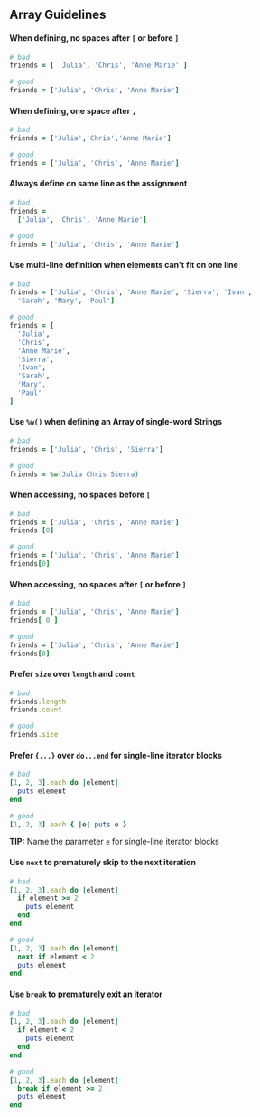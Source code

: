 ## Array Guidelines


#### When defining, no spaces after `[` or before `]`

```ruby
# bad
friends = [ 'Julia', 'Chris', 'Anne Marie' ]

# good
friends = ['Julia', 'Chris', 'Anne Marie']
```


#### When defining, one space after `,`

```ruby
# bad
friends = ['Julia','Chris','Anne Marie']

# good
friends = ['Julia', 'Chris', 'Anne Marie']
```


#### Always define on same line as the assignment

```ruby
# bad
friends =
  ['Julia', 'Chris', 'Anne Marie']

# good
friends = ['Julia', 'Chris', 'Anne Marie']
```


#### Use multi-line definition when elements can't fit on one line

```ruby
# bad
friends = ['Julia', 'Chris', 'Anne Marie', 'Sierra', 'Ivan',
  'Sarah', 'Mary', 'Paul']

# good
friends = [
  'Julia',
  'Chris',
  'Anne Marie',
  'Sierra',
  'Ivan',
  'Sarah',
  'Mary',
  'Paul'
]
```


#### Use `%w()` when defining an Array of single-word Strings

```ruby
# bad
friends = ['Julia', 'Chris', 'Sierra']

# good
friends = %w(Julia Chris Sierra)
```


#### When accessing, no spaces before `[`

```ruby
# bad
friends = ['Julia', 'Chris', 'Anne Marie']
friends [0]

# good
friends = ['Julia', 'Chris', 'Anne Marie']
friends[0]
```


#### When accessing, no spaces after `[` or before `]`

```ruby
# bad
friends = ['Julia', 'Chris', 'Anne Marie']
friends[ 0 ]

# good
friends = ['Julia', 'Chris', 'Anne Marie']
friends[0]
```


#### Prefer `size` over `length` and `count`

```ruby
# bad
friends.length
friends.count

# good
friends.size
```


#### Prefer `{...}` over `do...end` for single-line iterator blocks

```ruby
# bad
[1, 2, 3].each do |element|
  puts element
end

# good
[1, 2, 3].each { |e| puts e }
```

**TIP:** Name the parameter `e` for single-line iterator blocks


#### Use `next` to prematurely skip to the next iteration

```ruby
# bad
[1, 2, 3].each do |element|
  if element >= 2
    puts element
  end
end

# good
[1, 2, 3].each do |element|
  next if element < 2
  puts element
end
```


#### Use `break` to prematurely exit an iterator

```ruby
# bad
[1, 2, 3].each do |element|
  if element < 2
    puts element
  end
end

# good
[1, 2, 3].each do |element|
  break if element >= 2
  puts element
end
```
